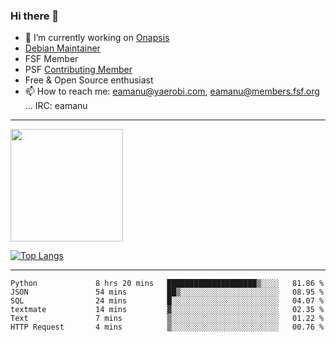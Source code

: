### Hi there 👋


- 🔭 I’m currently working on [Onapsis](http://onapsis.com)
- [Debian Maintainer](https://qa.debian.org/developer.php?login=eamanu%40yaerobi.com)
- FSF Member
- PSF [Contributing Member](https://www.python.org/psf/membership/#what-membership-classes-are-there)
- Free & Open Source enthusiast 
- 📫 How to reach me: eamanu@yaerobi.com, eamanu@members.fsf.org ... IRC: eamanu

---

<img height="180em" src="https://github-readme-stats.vercel.app/api?theme=dark&username=eamanu&show_icons=true&hide_border=true&&count_private=true&include_all_commits=true" />

[![Top Langs](https://github-readme-stats.vercel.app/api/top-langs/?theme=dark&username=eamanu&layout=compact)](https://github.com/anuraghazra/github-readme-stats)

---

<!--START_SECTION:waka-->

```text
Python             8 hrs 20 mins   ████████████████████▒░░░░   81.86 %
JSON               54 mins         ██▒░░░░░░░░░░░░░░░░░░░░░░   08.95 %
SQL                24 mins         █░░░░░░░░░░░░░░░░░░░░░░░░   04.07 %
textmate           14 mins         ▓░░░░░░░░░░░░░░░░░░░░░░░░   02.35 %
Text               7 mins          ▒░░░░░░░░░░░░░░░░░░░░░░░░   01.22 %
HTTP Request       4 mins          ▒░░░░░░░░░░░░░░░░░░░░░░░░   00.76 %
```

<!--END_SECTION:waka-->
